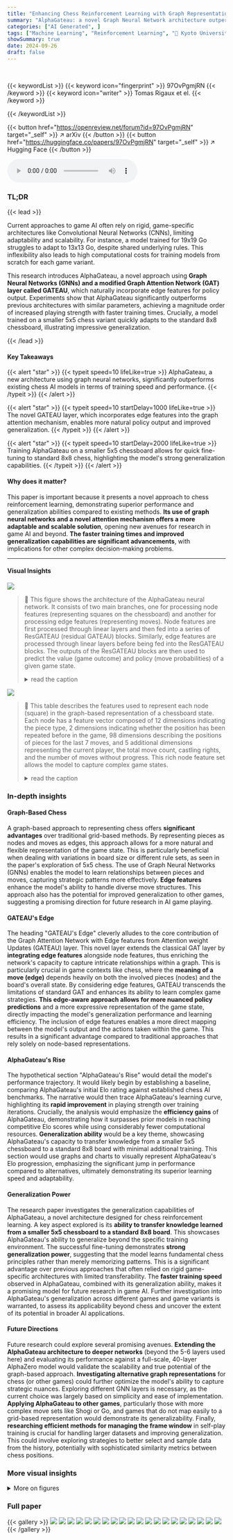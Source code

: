 ```yaml
---
title: "Enhancing Chess Reinforcement Learning with Graph Representation"
summary: "AlphaGateau: a novel Graph Neural Network architecture outperforms previous chess AI models by leveraging graph representations for faster training and superior generalization to different board sizes..."
categories: ["AI Generated", ]
tags: ["Machine Learning", "Reinforcement Learning", "🏢 Kyoto University",]
showSummary: true
date: 2024-09-26
draft: false
---
```


<br>

{{< keywordList >}}
{{< keyword icon="fingerprint" >}} 97OvPgmjRN {{< /keyword >}}
{{< keyword icon="writer" >}} Tomas Rigaux et el. {{< /keyword >}}
 
{{< /keywordList >}}

{{< button href="https://openreview.net/forum?id=97OvPgmjRN" target="_self" >}}
↗ arXiv
{{< /button >}}
{{< button href="https://huggingface.co/papers/97OvPgmjRN" target="_self" >}}
↗ Hugging Face
{{< /button >}}



<audio controls>
    <source src="https://ai-paper-reviewer.com/97OvPgmjRN/podcast.wav" type="audio/wav">
    Your browser does not support the audio element.
</audio>


### TL;DR


{{< lead >}}

Current approaches to game AI often rely on rigid, game-specific architectures like Convolutional Neural Networks (CNNs), limiting adaptability and scalability.  For instance, a model trained for 19x19 Go struggles to adapt to 13x13 Go, despite shared underlying rules. This inflexibility also leads to high computational costs for training models from scratch for each game variant.

This research introduces AlphaGateau, a novel approach using **Graph Neural Networks (GNNs) and a modified Graph Attention Network (GAT) layer called GATEAU**, which naturally incorporate edge features for policy output. Experiments show that AlphaGateau significantly outperforms previous architectures with similar parameters, achieving a magnitude order of increased playing strength with faster training times.  Crucially, a model trained on a smaller 5x5 chess variant quickly adapts to the standard 8x8 chessboard, illustrating impressive generalization.

{{< /lead >}}


#### Key Takeaways

{{< alert "star" >}}
{{< typeit speed=10 lifeLike=true >}} AlphaGateau, a new architecture using graph neural networks, significantly outperforms existing chess AI models in terms of training speed and performance. {{< /typeit >}}
{{< /alert >}}

{{< alert "star" >}}
{{< typeit speed=10 startDelay=1000 lifeLike=true >}} The novel GATEAU layer, which incorporates edge features into the graph attention mechanism, enables more natural policy output and improved generalization. {{< /typeit >}}
{{< /alert >}}

{{< alert "star" >}}
{{< typeit speed=10 startDelay=2000 lifeLike=true >}} Training AlphaGateau on a smaller 5x5 chessboard allows for quick fine-tuning to standard 8x8 chess, highlighting the model's strong generalization capabilities. {{< /typeit >}}
{{< /alert >}}

#### Why does it matter?
This paper is important because it presents a novel approach to chess reinforcement learning, demonstrating superior performance and generalization abilities compared to existing methods.  **Its use of graph neural networks and a novel attention mechanism offers a more adaptable and scalable solution**, opening new avenues for research in game AI and beyond.  **The faster training times and improved generalization capabilities are significant advancements**, with implications for other complex decision-making problems.

------
#### Visual Insights



![](https://ai-paper-reviewer.com/97OvPgmjRN/figures_2_1.jpg)

> 🔼 This figure shows the architecture of the AlphaGateau neural network.  It consists of two main branches, one for processing node features (representing squares on the chessboard) and another for processing edge features (representing moves). Node features are first processed through linear layers and then fed into a series of ResGATEAU (residual GATEAU) blocks. Similarly, edge features are processed through linear layers before being fed into the ResGATEAU blocks. The outputs of the ResGATEAU blocks are then used to predict the value (game outcome) and policy (move probabilities) of a given game state.
> <details>
> <summary>read the caption</summary>
> Figure 2: The AlphaGateau network, hs is the inner size of the feature vectors, and L is the number of residual blocks.
> </details>





![](https://ai-paper-reviewer.com/97OvPgmjRN/tables_3_1.jpg)

> 🔼 This table describes the features used to represent each node (square) in the graph-based representation of a chessboard state.  Each node has a feature vector composed of 12 dimensions indicating the piece type, 2 dimensions indicating whether the position has been repeated before in the game, 98 dimensions describing the positions of pieces for the last 7 moves, and 5 additional dimensions representing the current player, the total move count, castling rights, and the number of moves without progress.  This rich node feature set allows the model to capture complex game states.
> <details>
> <summary>read the caption</summary>
> Table 1: Node features
> </details>





### In-depth insights


#### Graph-Based Chess
A graph-based approach to representing chess offers **significant advantages** over traditional grid-based methods.  By representing pieces as nodes and moves as edges, this approach allows for a more natural and flexible representation of the game state. This is particularly beneficial when dealing with variations in board size or different rule sets, as seen in the paper's exploration of 5x5 chess. The use of Graph Neural Networks (GNNs) enables the model to learn relationships between pieces and moves, capturing strategic patterns more effectively. **Edge features** enhance the model's ability to handle diverse move structures. This approach also has the potential for improved generalization to other games, suggesting a promising direction for future research in AI game playing.

#### GATEAU's Edge
The heading "GATEAU's Edge" cleverly alludes to the core contribution of the Graph Attention Network with Edge features from Attention weight Updates (GATEAU) layer.  This novel layer extends the classical GAT layer by **integrating edge features** alongside node features, thus enriching the network's capacity to capture intricate relationships within a graph.  This is particularly crucial in game contexts like chess, where the **meaning of a move (edge)** depends heavily on both the involved pieces (nodes) and the board's overall state. By considering edge features, GATEAU transcends the limitations of standard GAT and enhances its ability to learn complex game strategies.  **This edge-aware approach allows for more nuanced policy predictions** and a more expressive representation of the game state, directly impacting the model's generalization performance and learning efficiency. The inclusion of edge features enables a more direct mapping between the model's output and the actions taken within the game. This results in a significant advantage compared to traditional approaches that rely solely on node-based representations.

#### AlphaGateau's Rise
The hypothetical section "AlphaGateau's Rise" would detail the model's performance trajectory.  It would likely begin by establishing a baseline, comparing AlphaGateau's initial Elo rating against established chess AI benchmarks. The narrative would then trace AlphaGateau's learning curve, highlighting its **rapid improvement** in playing strength over training iterations.  Crucially, the analysis would emphasize the **efficiency gains** of AlphaGateau, demonstrating how it surpasses prior models in reaching competitive Elo scores while using considerably fewer computational resources.  **Generalization ability** would be a key theme, showcasing AlphaGateau's capacity to transfer knowledge from a smaller 5x5 chessboard to a standard 8x8 board with minimal additional training.  This section would use graphs and charts to visually represent AlphaGateau's Elo progression, emphasizing the significant jump in performance compared to alternatives, ultimately demonstrating its superior learning speed and adaptability.

#### Generalization Power
The research paper investigates the generalization capabilities of AlphaGateau, a novel architecture designed for chess reinforcement learning.  A key aspect explored is its **ability to transfer knowledge learned from a smaller 5x5 chessboard to a standard 8x8 board**. This showcases AlphaGateau's ability to generalize beyond the specific training environment. The successful fine-tuning demonstrates **strong generalization power**, suggesting that the model learns fundamental chess principles rather than merely memorizing patterns.  This is a significant advantage over previous approaches that often relied on rigid game-specific architectures with limited transferability.  The **faster training speed** observed in AlphaGateau, combined with its generalization ability, makes it a promising model for future research in game AI.  Further investigation into AlphaGateau's generalization across different games and game variants is warranted, to assess its applicability beyond chess and uncover the extent of its potential in broader AI applications.

#### Future Directions
Future research could explore several promising avenues.  **Extending the AlphaGateau architecture to deeper networks** (beyond the 5-6 layers used here) and evaluating its performance against a full-scale, 40-layer AlphaZero model would validate the scalability and true potential of the graph-based approach.  **Investigating alternative graph representations** for chess (or other games) could further optimize the model's ability to capture strategic nuances.  Exploring different GNN layers is necessary, as the current choice was largely based on simplicity and ease of implementation. **Applying AlphaGateau to other games**, particularly those with more complex move sets like Shogi or Go, and games that do not map easily to a grid-based representation would demonstrate its generalizability. Finally, **researching efficient methods for managing the frame window** in self-play training is crucial for handling larger datasets and improving generalization.  This could involve exploring strategies to better select and sample data from the history, potentially with sophisticated similarity metrics between chess positions.


### More visual insights

<details>
<summary>More on figures
</summary>


![](https://ai-paper-reviewer.com/97OvPgmjRN/figures_4_1.jpg)

> 🔼 This figure shows the initial setup of chessboards for both standard 8x8 chess and a smaller 5x5 variant.  The arrangement of pieces is the same in both, but scaled down in the 5x5 version. This highlights the similarity in game structure despite the difference in board size, which is relevant to the paper's exploration of generalizing chess models across different board sizes.
> <details>
> <summary>read the caption</summary>
> Figure 1: The starting positions of 8 × 8 and 5 × 5 chess games
> </details>



![](https://ai-paper-reviewer.com/97OvPgmjRN/figures_5_1.jpg)

> 🔼 This figure shows the architecture of the AlphaGateau network.  It's a graph neural network that processes both node features (representing squares on the chessboard) and edge features (representing moves).  Node features are first passed through a linear layer, then multiple residual GATEAU layers (a modified GAT layer handling edge features) process both node and edge features. Finally, the processed node and edge features are fed into separate linear layers that predict the value (game outcome) and policy (move probabilities), respectively. The '×L' indicates that the residual GATEAU block is repeated L times, making the model deeper and more powerful.
> <details>
> <summary>read the caption</summary>
> Figure 2: The AlphaGateau network, hs is the inner size of the feature vectors, and L is the number of residual blocks.
> </details>



![](https://ai-paper-reviewer.com/97OvPgmjRN/figures_5_2.jpg)

> 🔼 This figure shows the architecture of the value head in the AlphaGateau model. The value head takes node features as input and uses batch normalization (BNR), linear layers, attention pooling, and a ReLU activation function to output a single value representing the game state's evaluation.
> <details>
> <summary>read the caption</summary>
> Figure 3: Value head
> </details>



![](https://ai-paper-reviewer.com/97OvPgmjRN/figures_7_1.jpg)

> 🔼 This figure shows the architecture of the AlphaGateau neural network.  The network processes both node features (representing squares on the chessboard) and edge features (representing moves). Node features are processed through a linear layer and then multiple residual GATEAU blocks (a novel GNN layer incorporating edge features) before being passed to the value head.  Edge features also go through a linear layer and the same residual GATEAU blocks before being passed to the policy head. The number of residual blocks, L, and the inner size of the feature vectors, hs, are hyperparameters.
> <details>
> <summary>read the caption</summary>
> Figure 2: The AlphaGateau network, hs is the inner size of the feature vectors, and L is the number of residual blocks.
> </details>



![](https://ai-paper-reviewer.com/97OvPgmjRN/figures_8_1.jpg)

> 🔼 This figure shows the Elo ratings of two chess-playing models, AlphaZero and AlphaGateau, over 500 training iterations. AlphaGateau demonstrates significantly faster initial learning, achieving a comparable learning rate to AlphaZero after approximately 100 iterations.
> <details>
> <summary>read the caption</summary>
> Figure 5: The Elo ratings of AlphaZero and AlphaGateau with 5 residual layers trained over 500 iterations. The AlphaGateau model initially learns ~10 times faster than the AlphaZero model, and settles after 100 iterations to a comparable speed of growth to that of AlphaZero.
> </details>



![](https://ai-paper-reviewer.com/97OvPgmjRN/figures_8_2.jpg)

> 🔼 This figure compares the Elo ratings over the first 100 iterations for three different models: a 10-layer AlphaGateau model fine-tuned on an 8x8 chessboard after initial training on a 5x5 board, a 5-layer AlphaGateau model trained directly on an 8x8 board, and a 10-layer AlphaGateau model trained only on a 5x5 board.  The plot demonstrates AlphaGateau's ability to generalize from a smaller board size (5x5) to a larger one (8x8), even without explicit training on the larger board. The fine-tuned model shows a rapid increase in Elo rating upon transfer to the 8x8 board, exceeding the performance of the 5-layer model trained directly on 8x8.
> <details>
> <summary>read the caption</summary>
> Figure 6: The Elo ratings of the first 100 iterations of the AlphaGateau model from Figure 5 was included for comparison. The initial training on 5×5 chess is able to increase its rating while evaluated on 8 × 8 chess during training, even without seeing any 8 × 8 chess position. The fine-tuned model starts with a good baseline, and reaches comparable performances to the 5-layer model despite being undertrained for its size.
> </details>



![](https://ai-paper-reviewer.com/97OvPgmjRN/figures_8_3.jpg)

> 🔼 This figure shows the impact of frame window size and the number of self-play games on model performance and training time.  Using only the most recently generated games (131k window) resulted in the worst performance and fastest training time.  Increasing the frame window size to 1M improved performance but still resulted in relatively fast training.  Generating 1024 games per iteration with a 524k window resulted in the best performance but took significantly longer to train.
> <details>
> <summary>read the caption</summary>
> Figure 7: The two models with a frame window of size 131 072 only kept the latest generated games in the frame window. The model keeping no frame window and generating 256 games was trained in only 39 hours, but had the worst performance. Adding a 1M frame window improved the performance a little and lasted 60 hours, while increasing the number of self-play games to 1024 performed the best, but took 198 hours.
> </details>



![](https://ai-paper-reviewer.com/97OvPgmjRN/figures_12_1.jpg)

> 🔼 This figure shows the difference between the Elo ratings calculated using the authors' custom method and the BayesElo method.  The y-axis represents the difference in Elo ratings (custom - BayesElo), and the x-axis represents the Elo rating calculated by the authors' custom method.  Each point represents a player's Elo rating. The plot reveals that weaker models (lower Elo) tend to be slightly over-rated by the authors' custom method compared to BayesElo, while stronger models (higher Elo) are slightly under-rated.  The trend suggests that while the two methods show similar rankings, there is a systematic difference.  The authors hypothesize this difference might arise from their use of a Jeffreys prior in their method, affecting the estimation of Elo differences.
> <details>
> <summary>read the caption</summary>
> Figure 8: The difference between BayesElo ratings and the Elo ratings according to our method. We removed to each Elo the average Elo of all players in its respective method, such that the average effective Elo for both BayesElo and our method is 0
> </details>



![](https://ai-paper-reviewer.com/97OvPgmjRN/figures_12_2.jpg)

> 🔼 This figure shows the Elo ratings of two chess-playing agents, AlphaZero and AlphaGateau, over 500 training iterations. AlphaGateau, with a simpler architecture, demonstrates significantly faster initial learning, achieving a similar learning rate to AlphaZero after approximately 100 iterations.
> <details>
> <summary>read the caption</summary>
> Figure 5: The Elo ratings of AlphaZero and AlphaGateau with 5 residual layers trained over 500 iterations. The AlphaGateau model initially learns ~10 times faster than the AlphaZero model, and settles after 100 iterations to a comparable speed of growth to that of AlphaZero.
> </details>



![](https://ai-paper-reviewer.com/97OvPgmjRN/figures_12_3.jpg)

> 🔼 This figure shows the Elo ratings of two chess-playing models, AlphaZero and AlphaGateau, over 500 training iterations. AlphaGateau demonstrates significantly faster initial learning, achieving a comparable learning rate to AlphaZero after 100 iterations.
> <details>
> <summary>read the caption</summary>
> Figure 5: The Elo ratings of AlphaZero and AlphaGateau with 5 residual layers trained over 500 iterations. The AlphaGateau model initially learns ~10 times faster than the AlphaZero model, and settles after 100 iterations to a comparable speed of growth to that of AlphaZero.
> </details>



![](https://ai-paper-reviewer.com/97OvPgmjRN/figures_13_1.jpg)

> 🔼 This figure compares the Elo ratings (a measure of skill in chess) of three different AlphaGateau models over 100 training iterations.  One model was trained from scratch on 8x8 chess (standard size), another was initially trained on a smaller 5x5 chessboard and then fine-tuned on 8x8 chess, and the third was a smaller 5-layer model trained only on 8x8 chess. The graph shows that the model pretrained on 5x5 chess exhibits strong generalization, achieving a high Elo rating after fine-tuning, while the 5-layer model serves as a baseline.
> <details>
> <summary>read the caption</summary>
> Figure 6: The Elo ratings of the first 100 iterations of the AlphaGateau model from Figure 5 was included for comparison. The initial training on 5×5 chess is able to increase its rating while evaluated on 8 × 8 chess during training, even without seeing any 8 × 8 chess position. The fine-tuned model starts with a good baseline, and reaches comparable performances to the 5-layer model despite being undertrained for its size.
> </details>



![](https://ai-paper-reviewer.com/97OvPgmjRN/figures_13_2.jpg)

> 🔼 This figure compares the Elo ratings of three different AlphaGateau models over time, using training time in hours instead of iterations as in Figure 5.  It shows that while the 5-layer AlphaGateau model and the 10-layer model trained on 5x5 chess achieve similar Elo ratings relatively quickly, the 10-layer model fine-tuned from 5x5 to 8x8 chess shows a longer training time but ultimately reaches higher Elo ratings.  The additional training time for the deeper model highlights the trade-off between model complexity and training speed.
> <details>
> <summary>read the caption</summary>
> Figure 12: Using running time instead of iteration for Figure 5. Training the deeped model takes roughly 40 hours longer, for a similar amount of generated games and training steps.
> </details>



![](https://ai-paper-reviewer.com/97OvPgmjRN/figures_13_3.jpg)

> 🔼 This figure compares the performance of three AlphaGateau models trained with different frame window sizes and numbers of self-play games. The results show that using a larger frame window and a greater number of self-play games improves performance, although it significantly increases training time. The model with a 1M frame window and 256 games per iteration took 60 hours to train, showing modest improvement over the model with no frame window, which took only 39 hours but performed worst.  The model with 1024 games and a 524k window, which was the best-performing model, required 198 hours of training.
> <details>
> <summary>read the caption</summary>
> Figure 7: The two models with a frame window of size 131 072 only kept the latest generated games in the frame window. The model keeping no frame window and generating 256 games was trained in only 39 hours, but had the worst performance. Adding a 1M frame window improved the performance a little and lasted 60 hours, while increasing the number of self-play games to 1024 performed the best, but took 198 hours.
> </details>



![](https://ai-paper-reviewer.com/97OvPgmjRN/figures_13_4.jpg)

> 🔼 This figure compares the performance of three AlphaGateau models trained with different frame window sizes and numbers of self-play games. The model using only the latest generated games (131k window) performed the worst, while the model using a larger frame window (1M) and more games showed improvement. The best performance was achieved using a larger frame window (524k) and even more games (1024), although at the cost of significantly increased training time.
> <details>
> <summary>read the caption</summary>
> Figure 7: The two models with a frame window of size 131 072 only kept the latest generated games in the frame window. The model keeping no frame window and generating 256 games was trained in only 39 hours, but had the worst performance. Adding a 1M frame window improved the performance a little and lasted 60 hours, while increasing the number of self-play games to 1024 performed the best, but took 198 hours.
> </details>



</details>






### Full paper

{{< gallery >}}
<img src="https://ai-paper-reviewer.com/97OvPgmjRN/1.png" class="grid-w50 md:grid-w33 xl:grid-w25" />
<img src="https://ai-paper-reviewer.com/97OvPgmjRN/2.png" class="grid-w50 md:grid-w33 xl:grid-w25" />
<img src="https://ai-paper-reviewer.com/97OvPgmjRN/3.png" class="grid-w50 md:grid-w33 xl:grid-w25" />
<img src="https://ai-paper-reviewer.com/97OvPgmjRN/4.png" class="grid-w50 md:grid-w33 xl:grid-w25" />
<img src="https://ai-paper-reviewer.com/97OvPgmjRN/5.png" class="grid-w50 md:grid-w33 xl:grid-w25" />
<img src="https://ai-paper-reviewer.com/97OvPgmjRN/6.png" class="grid-w50 md:grid-w33 xl:grid-w25" />
<img src="https://ai-paper-reviewer.com/97OvPgmjRN/7.png" class="grid-w50 md:grid-w33 xl:grid-w25" />
<img src="https://ai-paper-reviewer.com/97OvPgmjRN/8.png" class="grid-w50 md:grid-w33 xl:grid-w25" />
<img src="https://ai-paper-reviewer.com/97OvPgmjRN/9.png" class="grid-w50 md:grid-w33 xl:grid-w25" />
<img src="https://ai-paper-reviewer.com/97OvPgmjRN/10.png" class="grid-w50 md:grid-w33 xl:grid-w25" />
<img src="https://ai-paper-reviewer.com/97OvPgmjRN/11.png" class="grid-w50 md:grid-w33 xl:grid-w25" />
<img src="https://ai-paper-reviewer.com/97OvPgmjRN/12.png" class="grid-w50 md:grid-w33 xl:grid-w25" />
<img src="https://ai-paper-reviewer.com/97OvPgmjRN/13.png" class="grid-w50 md:grid-w33 xl:grid-w25" />
<img src="https://ai-paper-reviewer.com/97OvPgmjRN/14.png" class="grid-w50 md:grid-w33 xl:grid-w25" />
<img src="https://ai-paper-reviewer.com/97OvPgmjRN/15.png" class="grid-w50 md:grid-w33 xl:grid-w25" />
<img src="https://ai-paper-reviewer.com/97OvPgmjRN/16.png" class="grid-w50 md:grid-w33 xl:grid-w25" />
<img src="https://ai-paper-reviewer.com/97OvPgmjRN/17.png" class="grid-w50 md:grid-w33 xl:grid-w25" />
<img src="https://ai-paper-reviewer.com/97OvPgmjRN/18.png" class="grid-w50 md:grid-w33 xl:grid-w25" />
<img src="https://ai-paper-reviewer.com/97OvPgmjRN/19.png" class="grid-w50 md:grid-w33 xl:grid-w25" />
<img src="https://ai-paper-reviewer.com/97OvPgmjRN/20.png" class="grid-w50 md:grid-w33 xl:grid-w25" />
{{< /gallery >}}